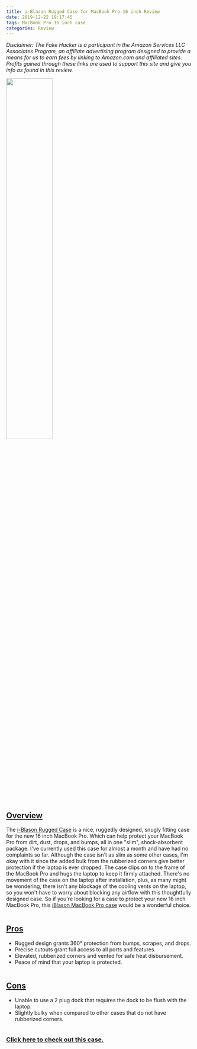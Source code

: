 ```yaml
---
title: i-Blason Rugged Case for MacBook Pro 16 inch Review
date: 2019-12-22 19:17:45
tags: MacBook Pro 16 inch case
categories: Review
---
```

<!DOCTYPE html>
<html>

<p><i>Disclaimer: The Fake Hacker is a participant in the Amazon Services LLC Associates Program, an affiliate advertising program 
designed to provide a means for us to earn fees by linking to Amazon.com and affiliated sites. Profits gained through 
these links are used to support this site and give you info as found in this review.</i></p>

<a href="https://amzn.to/34NBHec"> <img src="/img/iBlason MacBook Pro case.png" height="50%" width="50%"></a>

<h2><u>Overview</u></h2>

<p class="tab"> The 
<a href="https://amzn.to/2PLBi7D">i-Blason Rugged Case</a>
 is a nice, ruggedly designed, snugly fitting case for the new 16 inch MacBook Pro. Which can help protect your
 MacBook Pro from dirt, dust, drops, and bumps, all in one "slim", shock-absorbent package. I've currently used this
 case for almost a month and have had no complaints so far. Although the case isn't as slim as some other cases, I'm 
 okay with it since the added bulk from the rubberized corners give better protection if the laptop is ever dropped. 
 The case clips on to the frame of the MacBook Pro and hugs
 the laptop to keep it firmly attached. There's no movement of the case on the laptop after installation, plus, 
 as many might be wondering, there isn't any blockage of the cooling vents on the laptop, so you won't have to worry
 about blocking any airflow with this thoughtfully designed case. So if you're looking for a case to protect your
 new 16 inch MacBook Pro, this 
 <a href="https://amzn.to/2PLBi7D">iBlason MacBook Pro case</a>
  would be a wonderful choice.</p>
  <div class="row">
    <div class="column"><h2><u>Pros</u></h2>
    <ul>
        <li>Rugged design grants 360° protection from bumps, scrapes, and drops.</li>
        <li>Precise cutouts grant full access to all ports and features.</li>
        <li>Elevated, rubberized corners and vented for safe heat disbursement.</li>
        <li>Peace of mind that your laptop is protected.</li>
    </ul>
    </div>
    <div class="column"><h2><u>Cons</u></h2>
    <ul>
        <li>Unable to use a 2 plug dock that requires the dock to be flush with the laptop.</li>
        <li>Slightly bulky when compared to other cases that do not have rubberized corners.</li>
    </ul>
    </div>
  </div>
  
 <a href="https://amzn.to/34NBHec"><h3>Click here to check out this case.</h3></a>
 
  
</html>  
